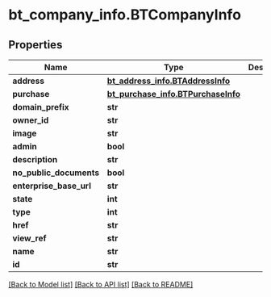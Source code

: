 # bt_company_info.BTCompanyInfo

## Properties
Name | Type | Description | Notes
------------ | ------------- | ------------- | -------------
**address** | [**bt_address_info.BTAddressInfo**](BTAddressInfo.md) |  | [optional] 
**purchase** | [**bt_purchase_info.BTPurchaseInfo**](BTPurchaseInfo.md) |  | [optional] 
**domain_prefix** | **str** |  | [optional] 
**owner_id** | **str** |  | [optional] 
**image** | **str** |  | [optional] 
**admin** | **bool** |  | [optional] 
**description** | **str** |  | [optional] 
**no_public_documents** | **bool** |  | [optional] 
**enterprise_base_url** | **str** |  | [optional] 
**state** | **int** |  | [optional] 
**type** | **int** |  | [optional] 
**href** | **str** |  | [optional] 
**view_ref** | **str** |  | [optional] 
**name** | **str** |  | [optional] 
**id** | **str** |  | [optional] 

[[Back to Model list]](../README.md#documentation-for-models) [[Back to API list]](../README.md#documentation-for-api-endpoints) [[Back to README]](../README.md)


